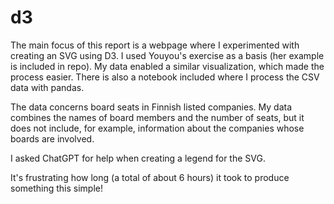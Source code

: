 # d3

The main focus of this report is a webpage where I experimented with creating an SVG using D3. I used Youyou's exercise as a basis (her example is included in repo). My data enabled a similar visualization, which made the process easier. There is also a notebook included where I process the CSV data with pandas.

The data concerns board seats in Finnish listed companies. My data combines the names of board members and the number of seats, but it does not include, for example, information about the companies whose boards are involved.

I asked ChatGPT for help when creating a legend for the SVG.

It's frustrating how long (a total of about 6 hours) it took to produce something this simple!

